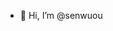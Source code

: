 - 👋 Hi, I’m @senwuou


<!---
senwuou/senwuou is a ✨ special ✨ repository because its `README.md` (this file) appears on your GitHub profile.
You can click the Preview link to take a look at your changes.
--->
